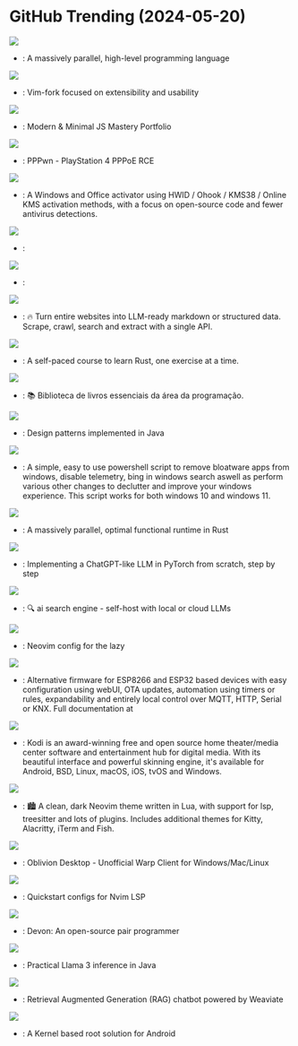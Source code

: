# GitHub Trending (2024-05-20)

![](https://img.shields.io/badge/Rust-New%202-green?style=flat-square&logo=appveyor)
- [](https://github.comundefined): A massively parallel, high-level programming language

![](https://img.shields.io/badge/Vim%20Script-New%20210-green?style=flat-square&logo=appveyor)
- [](https://github.comundefined): Vim-fork focused on extensibility and usability

![](https://img.shields.io/badge/TypeScript-New%20179-green?style=flat-square&logo=appveyor)
- [](https://github.comundefined): Modern & Minimal JS Mastery Portfolio

![](https://img.shields.io/badge/Python-New%20108-green?style=flat-square&logo=appveyor)
- [](https://github.comundefined): PPPwn - PlayStation 4 PPPoE RCE

![](https://img.shields.io/badge/Batchfile-New%20135-green?style=flat-square&logo=appveyor)
- [](https://github.comundefined): A Windows and Office activator using HWID / Ohook / KMS38 / Online KMS activation methods, with a focus on open-source code and fewer antivirus detections.

![](https://img.shields.io/badge/Go-New%2013-green?style=flat-square&logo=appveyor)
- [](https://github.comundefined): 

![](https://img.shields.io/badge/none-New%2035-green?style=flat-square&logo=appveyor)
- [](https://github.comundefined): 

![](https://img.shields.io/badge/TypeScript-New%20263-green?style=flat-square&logo=appveyor)
- [](https://github.comundefined): 🔥 Turn entire websites into LLM-ready markdown or structured data. Scrape, crawl, search and extract with a single API.

![](https://img.shields.io/badge/Rust-New%20498-green?style=flat-square&logo=appveyor)
- [](https://github.comundefined): A self-paced course to learn Rust, one exercise at a time.

![](https://img.shields.io/badge/none-New%20277-green?style=flat-square&logo=appveyor)
- [](https://github.comundefined): 📚 Biblioteca de livros essenciais da área da programação.

![](https://img.shields.io/badge/Java-New%20171-green?style=flat-square&logo=appveyor)
- [](https://github.comundefined): Design patterns implemented in Java

![](https://img.shields.io/badge/PowerShell-New%20174-green?style=flat-square&logo=appveyor)
- [](https://github.comundefined): A simple, easy to use powershell script to remove bloatware apps from windows, disable telemetry, bing in windows search aswell as perform various other changes to declutter and improve your windows experience. This script works for both windows 10 and windows 11.

![](https://img.shields.io/badge/Cuda-New%20681-green?style=flat-square&logo=appveyor)
- [](https://github.comundefined): A massively parallel, optimal functional runtime in Rust

![](https://img.shields.io/badge/Jupyter%20Notebook-New%2057-green?style=flat-square&logo=appveyor)
- [](https://github.comundefined): Implementing a ChatGPT-like LLM in PyTorch from scratch, step by step

![](https://img.shields.io/badge/TypeScript-New%20294-green?style=flat-square&logo=appveyor)
- [](https://github.comundefined): 🔍 ai search engine - self-host with local or cloud LLMs

![](https://img.shields.io/badge/Lua-New%20128-green?style=flat-square&logo=appveyor)
- [](https://github.comundefined): Neovim config for the lazy

![](https://img.shields.io/badge/C-New%204-green?style=flat-square&logo=appveyor)
- [](https://github.comundefined): Alternative firmware for ESP8266 and ESP32 based devices with easy configuration using webUI, OTA updates, automation using timers or rules, expandability and entirely local control over MQTT, HTTP, Serial or KNX. Full documentation at

![](https://img.shields.io/badge/C%2B%2B-New%2014-green?style=flat-square&logo=appveyor)
- [](https://github.comundefined): Kodi is an award-winning free and open source home theater/media center software and entertainment hub for digital media. With its beautiful interface and powerful skinning engine, it's available for Android, BSD, Linux, macOS, iOS, tvOS and Windows.

![](https://img.shields.io/badge/Lua-New%2043-green?style=flat-square&logo=appveyor)
- [](https://github.comundefined): 🏙 A clean, dark Neovim theme written in Lua, with support for lsp, treesitter and lots of plugins. Includes additional themes for Kitty, Alacritty, iTerm and Fish.

![](https://img.shields.io/badge/TypeScript-New%20332-green?style=flat-square&logo=appveyor)
- [](https://github.comundefined): Oblivion Desktop - Unofficial Warp Client for Windows/Mac/Linux

![](https://img.shields.io/badge/Lua-New%2019-green?style=flat-square&logo=appveyor)
- [](https://github.comundefined): Quickstart configs for Nvim LSP

![](https://img.shields.io/badge/Python-New%20220-green?style=flat-square&logo=appveyor)
- [](https://github.comundefined): Devon: An open-source pair programmer

![](https://img.shields.io/badge/Java-New%2042-green?style=flat-square&logo=appveyor)
- [](https://github.comundefined): Practical Llama 3 inference in Java

![](https://img.shields.io/badge/Python-New%20361-green?style=flat-square&logo=appveyor)
- [](https://github.comundefined): Retrieval Augmented Generation (RAG) chatbot powered by Weaviate

![](https://img.shields.io/badge/Kotlin-New%2016-green?style=flat-square&logo=appveyor)
- [](https://github.comundefined): A Kernel based root solution for Android

